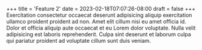 +++
title = 'Feature 2'
date = 2023-02-18T07:07:26-08:00
draft = false
+++
Exercitation consectetur occaecat deserunt adipisicing aliquip exercitation ullamco proident proident ad non. Amet elit cillum nisi eu amet officia id. Dolor et officia aliquip aute occaecat et eu Lorem dolor voluptate. Nulla velit adipisicing est laboris reprehenderit. Culpa sint deserunt et laborum culpa qui pariatur proident ad voluptate cillum sunt duis veniam.
